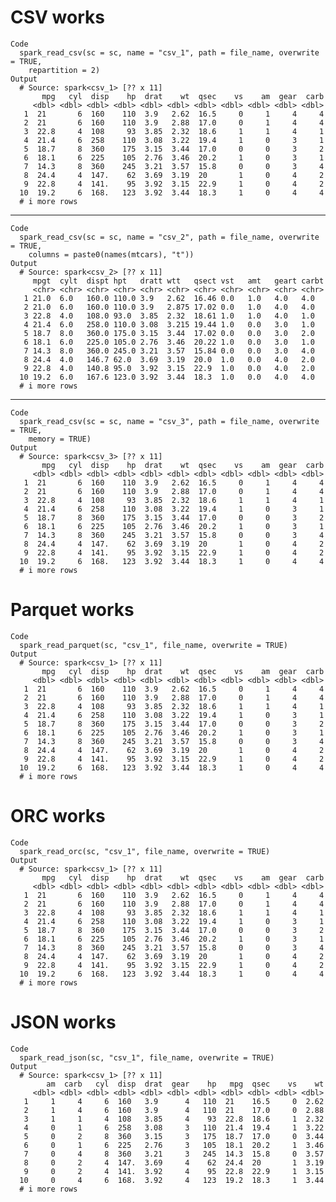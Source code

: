 # CSV works

    Code
      spark_read_csv(sc = sc, name = "csv_1", path = file_name, overwrite = TRUE,
        repartition = 2)
    Output
      # Source: spark<csv_1> [?? x 11]
           mpg   cyl  disp    hp  drat    wt  qsec    vs    am  gear  carb
         <dbl> <dbl> <dbl> <dbl> <dbl> <dbl> <dbl> <dbl> <dbl> <dbl> <dbl>
       1  21       6  160    110  3.9   2.62  16.5     0     1     4     4
       2  21       6  160    110  3.9   2.88  17.0     0     1     4     4
       3  22.8     4  108     93  3.85  2.32  18.6     1     1     4     1
       4  21.4     6  258    110  3.08  3.22  19.4     1     0     3     1
       5  18.7     8  360    175  3.15  3.44  17.0     0     0     3     2
       6  18.1     6  225    105  2.76  3.46  20.2     1     0     3     1
       7  14.3     8  360    245  3.21  3.57  15.8     0     0     3     4
       8  24.4     4  147.    62  3.69  3.19  20       1     0     4     2
       9  22.8     4  141.    95  3.92  3.15  22.9     1     0     4     2
      10  19.2     6  168.   123  3.92  3.44  18.3     1     0     4     4
      # i more rows

---

    Code
      spark_read_csv(sc = sc, name = "csv_2", path = file_name, overwrite = TRUE,
        columns = paste0(names(mtcars), "t"))
    Output
      # Source: spark<csv_2> [?? x 11]
         mpgt  cylt  dispt hpt   dratt wtt   qsect vst   amt   geart carbt
         <chr> <chr> <chr> <chr> <chr> <chr> <chr> <chr> <chr> <chr> <chr>
       1 21.0  6.0   160.0 110.0 3.9   2.62  16.46 0.0   1.0   4.0   4.0  
       2 21.0  6.0   160.0 110.0 3.9   2.875 17.02 0.0   1.0   4.0   4.0  
       3 22.8  4.0   108.0 93.0  3.85  2.32  18.61 1.0   1.0   4.0   1.0  
       4 21.4  6.0   258.0 110.0 3.08  3.215 19.44 1.0   0.0   3.0   1.0  
       5 18.7  8.0   360.0 175.0 3.15  3.44  17.02 0.0   0.0   3.0   2.0  
       6 18.1  6.0   225.0 105.0 2.76  3.46  20.22 1.0   0.0   3.0   1.0  
       7 14.3  8.0   360.0 245.0 3.21  3.57  15.84 0.0   0.0   3.0   4.0  
       8 24.4  4.0   146.7 62.0  3.69  3.19  20.0  1.0   0.0   4.0   2.0  
       9 22.8  4.0   140.8 95.0  3.92  3.15  22.9  1.0   0.0   4.0   2.0  
      10 19.2  6.0   167.6 123.0 3.92  3.44  18.3  1.0   0.0   4.0   4.0  
      # i more rows

---

    Code
      spark_read_csv(sc = sc, name = "csv_3", path = file_name, overwrite = TRUE,
        memory = TRUE)
    Output
      # Source: spark<csv_3> [?? x 11]
           mpg   cyl  disp    hp  drat    wt  qsec    vs    am  gear  carb
         <dbl> <dbl> <dbl> <dbl> <dbl> <dbl> <dbl> <dbl> <dbl> <dbl> <dbl>
       1  21       6  160    110  3.9   2.62  16.5     0     1     4     4
       2  21       6  160    110  3.9   2.88  17.0     0     1     4     4
       3  22.8     4  108     93  3.85  2.32  18.6     1     1     4     1
       4  21.4     6  258    110  3.08  3.22  19.4     1     0     3     1
       5  18.7     8  360    175  3.15  3.44  17.0     0     0     3     2
       6  18.1     6  225    105  2.76  3.46  20.2     1     0     3     1
       7  14.3     8  360    245  3.21  3.57  15.8     0     0     3     4
       8  24.4     4  147.    62  3.69  3.19  20       1     0     4     2
       9  22.8     4  141.    95  3.92  3.15  22.9     1     0     4     2
      10  19.2     6  168.   123  3.92  3.44  18.3     1     0     4     4
      # i more rows

# Parquet works

    Code
      spark_read_parquet(sc, "csv_1", file_name, overwrite = TRUE)
    Output
      # Source: spark<csv_1> [?? x 11]
           mpg   cyl  disp    hp  drat    wt  qsec    vs    am  gear  carb
         <dbl> <dbl> <dbl> <dbl> <dbl> <dbl> <dbl> <dbl> <dbl> <dbl> <dbl>
       1  21       6  160    110  3.9   2.62  16.5     0     1     4     4
       2  21       6  160    110  3.9   2.88  17.0     0     1     4     4
       3  22.8     4  108     93  3.85  2.32  18.6     1     1     4     1
       4  21.4     6  258    110  3.08  3.22  19.4     1     0     3     1
       5  18.7     8  360    175  3.15  3.44  17.0     0     0     3     2
       6  18.1     6  225    105  2.76  3.46  20.2     1     0     3     1
       7  14.3     8  360    245  3.21  3.57  15.8     0     0     3     4
       8  24.4     4  147.    62  3.69  3.19  20       1     0     4     2
       9  22.8     4  141.    95  3.92  3.15  22.9     1     0     4     2
      10  19.2     6  168.   123  3.92  3.44  18.3     1     0     4     4
      # i more rows

# ORC works

    Code
      spark_read_orc(sc, "csv_1", file_name, overwrite = TRUE)
    Output
      # Source: spark<csv_1> [?? x 11]
           mpg   cyl  disp    hp  drat    wt  qsec    vs    am  gear  carb
         <dbl> <dbl> <dbl> <dbl> <dbl> <dbl> <dbl> <dbl> <dbl> <dbl> <dbl>
       1  21       6  160    110  3.9   2.62  16.5     0     1     4     4
       2  21       6  160    110  3.9   2.88  17.0     0     1     4     4
       3  22.8     4  108     93  3.85  2.32  18.6     1     1     4     1
       4  21.4     6  258    110  3.08  3.22  19.4     1     0     3     1
       5  18.7     8  360    175  3.15  3.44  17.0     0     0     3     2
       6  18.1     6  225    105  2.76  3.46  20.2     1     0     3     1
       7  14.3     8  360    245  3.21  3.57  15.8     0     0     3     4
       8  24.4     4  147.    62  3.69  3.19  20       1     0     4     2
       9  22.8     4  141.    95  3.92  3.15  22.9     1     0     4     2
      10  19.2     6  168.   123  3.92  3.44  18.3     1     0     4     4
      # i more rows

# JSON works

    Code
      spark_read_json(sc, "csv_1", file_name, overwrite = TRUE)
    Output
      # Source: spark<csv_1> [?? x 11]
            am  carb   cyl  disp  drat  gear    hp   mpg  qsec    vs    wt
         <dbl> <dbl> <dbl> <dbl> <dbl> <dbl> <dbl> <dbl> <dbl> <dbl> <dbl>
       1     1     4     6  160   3.9      4   110  21    16.5     0  2.62
       2     1     4     6  160   3.9      4   110  21    17.0     0  2.88
       3     1     1     4  108   3.85     4    93  22.8  18.6     1  2.32
       4     0     1     6  258   3.08     3   110  21.4  19.4     1  3.22
       5     0     2     8  360   3.15     3   175  18.7  17.0     0  3.44
       6     0     1     6  225   2.76     3   105  18.1  20.2     1  3.46
       7     0     4     8  360   3.21     3   245  14.3  15.8     0  3.57
       8     0     2     4  147.  3.69     4    62  24.4  20       1  3.19
       9     0     2     4  141.  3.92     4    95  22.8  22.9     1  3.15
      10     0     4     6  168.  3.92     4   123  19.2  18.3     1  3.44
      # i more rows

